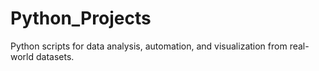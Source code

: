 # Python_Projects
Python scripts for data analysis, automation, and visualization from real-world datasets.
